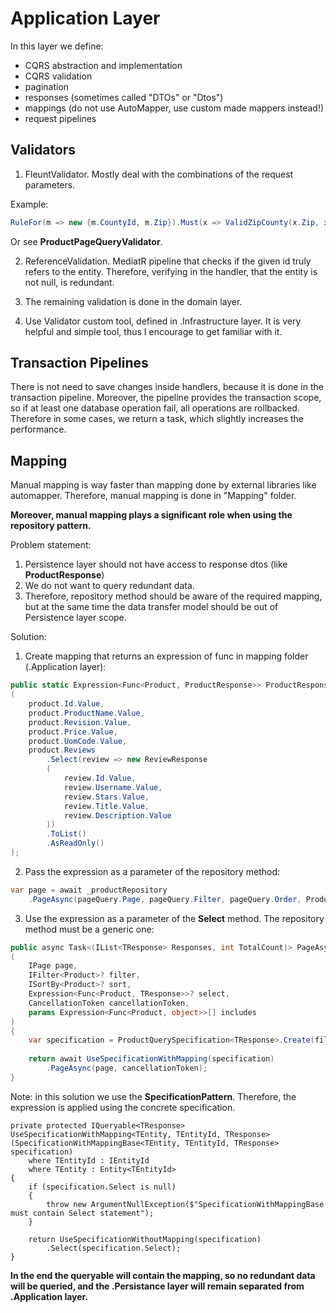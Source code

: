 ﻿# Application Layer

In this layer we define: 

- CQRS abstraction and implementation
- CQRS validation
- pagination
- responses (sometimes called "DTOs" or "Dtos")
- mappings (do not use AutoMapper, use custom made mappers instead!)
- request pipelines

## Validators

1. FleuntValidator. Mostly deal with the combinations of the request parameters. 

Example:
```csharp
RuleFor(m => new {m.CountyId, m.Zip}).Must(x => ValidZipCounty(x.Zip, x.CountyId))
```

Or see **ProductPageQueryValidator**.

2. ReferenceValidation. MediatR pipeline that checks if the given id truly refers to the entity.
	Therefore, verifying in the handler, that the entity is not null, is redundant.

3. The remaining validation is done in the domain layer.

4. Use Validator custom tool, defined in .Infrastructure layer. It is very helpful and simple tool, thus I encourage to get familiar with it.

## Transaction Pipelines

There is not need to save changes inside handlers, because it is done in the transaction pipeline.
Moreover, the pipeline provides the transaction scope, so if at least one database operation fail, all operations are rollbacked.
Therefore in some cases, we return a task, which slightly increases the performance.

## Mapping 

Manual mapping is way faster than mapping done by external libraries like automapper. Therefore, manual mapping
is done in "Mapping" folder.

**Moreover, manual mapping plays a significant role when using the repository pattern.**

Problem statement: 
1. Persistence layer should not have access to response dtos (like **ProductResponse**)
2. We do not want to query redundant data.
3. Therefore, repository method should be aware of the required mapping, but at the same time the data transfer model should be out of Persistence layer scope.

Solution:
1. Create mapping that returns an expression of func in mapping folder (.Application layer):

```csharp
public static Expression<Func<Product, ProductResponse>> ProductResponse => product => new ProductResponse
(
    product.Id.Value,
    product.ProductName.Value,
    product.Revision.Value,
    product.Price.Value,
    product.UomCode.Value,
    product.Reviews
        .Select(review => new ReviewResponse
        (
            review.Id.Value,
            review.Username.Value,
            review.Stars.Value,
            review.Title.Value,
            review.Description.Value
        ))
        .ToList()
        .AsReadOnly()
);
```

2. Pass the expression as a parameter of the repository method:

```csharp
var page = await _productRepository
    .PageAsync(pageQuery.Page, pageQuery.Filter, pageQuery.Order, ProductMapping.ProductResponse, cancellationToken);
```

3. Use the expression as a parameter of the **Select** method. The repository method must be a generic one:

```csharp
public async Task<(IList<TResponse> Responses, int TotalCount)> PageAsync<TResponse>
(
    IPage page, 
    IFilter<Product>? filter, 
    ISortBy<Product>? sort, 
    Expression<Func<Product, TResponse>>? select, 
    CancellationToken cancellationToken, 
    params Expression<Func<Product, object>>[] includes
)
{
    var specification = ProductQuerySpecification<TResponse>.Create(filter, sort, select, includes);
        
    return await UseSpecificationWithMapping(specification)
        .PageAsync(page, cancellationToken);
}
```

Note: in this solution we use the **SpecificationPattern**. Therefore, the expression is applied using the concrete specification.

```charp
private protected IQueryable<TResponse> UseSpecificationWithMapping<TEntity, TEntityId, TResponse>(SpecificationWithMappingBase<TEntity, TEntityId, TResponse> specification)
    where TEntityId : IEntityId
    where TEntity : Entity<TEntityId>
{
    if (specification.Select is null)
    {
        throw new ArgumentNullException($"SpecificationWithMappingBase must contain Select statement");
    }

    return UseSpecificationWithoutMapping(specification)
        .Select(specification.Select);
}
```

**In the end the queryable will contain the mapping, so no redundant data will be queried, and the .Persistance layer will remain separated from .Application layer.**